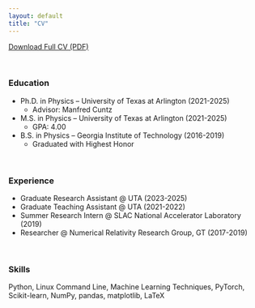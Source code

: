 ```yaml
---
layout: default
title: "CV"
---
```


[Download Full CV (PDF)](assets/Resume_2025b.pdf)

<p>&nbsp;</p>

### Education
- Ph.D. in Physics – University of Texas at Arlington (2021-2025)
   - Advisor: Manfred Cuntz
- M.S. in Physics – University of Texas at Arlington (2021-2025)
   - GPA: 4.00
- B.S. in Physics – Georgia Institute of Technology (2016-2019)
   - Graduated with Highest Honor
  
<p>&nbsp;</p>

### Experience
- Graduate Research Assistant @ UTA (2023-2025)
- Graduate Teaching Assistant @ UTA (2021-2022)
- Summer Research Intern @ SLAC National Accelerator Laboratory (2019)
- Researcher @ Numerical Relativity Research Group, GT (2017-2019)

<p>&nbsp;</p>

### Skills
Python, Linux Command Line, Machine Learning Techniques, PyTorch, Scikit-learn, NumPy, pandas, matplotlib, LaTeX
